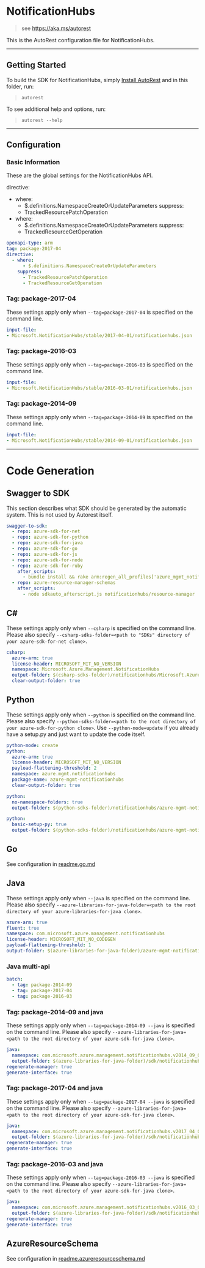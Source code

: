 # NotificationHubs

> see https://aka.ms/autorest

This is the AutoRest configuration file for NotificationHubs.



---
## Getting Started
To build the SDK for NotificationHubs, simply [Install AutoRest](https://aka.ms/autorest/install) and in this folder, run:

> `autorest`

To see additional help and options, run:

> `autorest --help`
---

## Configuration



### Basic Information
These are the global settings for the NotificationHubs API.

directive:
  - where:
      - $.definitions.NamespaceCreateOrUpdateParameters
    suppress:
      - TrackedResourcePatchOperation
  - where:
      - $.definitions.NamespaceCreateOrUpdateParameters
    suppress:
      - TrackedResourceGetOperation

``` yaml
openapi-type: arm
tag: package-2017-04
directive:
  - where:
      - $.definitions.NamespaceCreateOrUpdateParameters
    suppress:
      - TrackedResourcePatchOperation
      - TrackedResourceGetOperation
```

### Tag: package-2017-04

These settings apply only when `--tag=package-2017-04` is specified on the command line.

``` yaml $(tag) == 'package-2017-04'
input-file:
- Microsoft.NotificationHubs/stable/2017-04-01/notificationhubs.json
```

### Tag: package-2016-03

These settings apply only when `--tag=package-2016-03` is specified on the command line.

``` yaml $(tag) == 'package-2016-03'
input-file:
- Microsoft.NotificationHubs/stable/2016-03-01/notificationhubs.json
```

### Tag: package-2014-09

These settings apply only when `--tag=package-2014-09` is specified on the command line.

``` yaml $(tag) == 'package-2014-09'
input-file:
- Microsoft.NotificationHubs/stable/2014-09-01/notificationhubs.json
```


---
# Code Generation


## Swagger to SDK

This section describes what SDK should be generated by the automatic system.
This is not used by Autorest itself.

``` yaml $(swagger-to-sdk)
swagger-to-sdk:
  - repo: azure-sdk-for-net
  - repo: azure-sdk-for-python
  - repo: azure-sdk-for-java
  - repo: azure-sdk-for-go
  - repo: azure-sdk-for-js
  - repo: azure-sdk-for-node
  - repo: azure-sdk-for-ruby
    after_scripts:
      - bundle install && rake arm:regen_all_profiles['azure_mgmt_notification_hubs']
  - repo: azure-resource-manager-schemas
    after_scripts:
      - node sdkauto_afterscript.js notificationhubs/resource-manager
```


## C#

These settings apply only when `--csharp` is specified on the command line.
Please also specify `--csharp-sdks-folder=<path to "SDKs" directory of your azure-sdk-for-net clone>`.

``` yaml $(csharp)
csharp:
  azure-arm: true
  license-header: MICROSOFT_MIT_NO_VERSION
  namespace: Microsoft.Azure.Management.NotificationHubs
  output-folder: $(csharp-sdks-folder)/notificationhubs/Microsoft.Azure.Management.NotificationHubs/src/Generated
  clear-output-folder: true
```


## Python

These settings apply only when `--python` is specified on the command line.
Please also specify `--python-sdks-folder=<path to the root directory of your azure-sdk-for-python clone>`.
Use `--python-mode=update` if you already have a setup.py and just want to update the code itself.

``` yaml $(python)
python-mode: create
python:
  azure-arm: true
  license-header: MICROSOFT_MIT_NO_VERSION
  payload-flattening-threshold: 2
  namespace: azure.mgmt.notificationhubs
  package-name: azure-mgmt-notificationhubs
  clear-output-folder: true
```
``` yaml $(python) && $(python-mode) == 'update'
python:
  no-namespace-folders: true
  output-folder: $(python-sdks-folder)/notificationhubs/azure-mgmt-notificationhubs/azure/mgmt/notificationhubs
```
``` yaml $(python) && $(python-mode) == 'create'
python:
  basic-setup-py: true
  output-folder: $(python-sdks-folder)/notificationhubs/azure-mgmt-notificationhubs
```

## Go

See configuration in [readme.go.md](./readme.go.md)

## Java

These settings apply only when `--java` is specified on the command line.
Please also specify `--azure-libraries-for-java-folder=<path to the root directory of your azure-libraries-for-java clone>`.

``` yaml $(java)
azure-arm: true
fluent: true
namespace: com.microsoft.azure.management.notificationhubs
license-header: MICROSOFT_MIT_NO_CODEGEN
payload-flattening-threshold: 1
output-folder: $(azure-libraries-for-java-folder)/azure-mgmt-notificationhubs
```

### Java multi-api

``` yaml $(java) && $(multiapi)
batch:
  - tag: package-2014-09
  - tag: package-2017-04
  - tag: package-2016-03
```

### Tag: package-2014-09 and java

These settings apply only when `--tag=package-2014-09 --java` is specified on the command line.
Please also specify `--azure-libraries-for-java=<path to the root directory of your azure-sdk-for-java clone>`.

``` yaml $(tag) == 'package-2014-09' && $(java) && $(multiapi)
java:
  namespace: com.microsoft.azure.management.notificationhubs.v2014_09_01
  output-folder: $(azure-libraries-for-java-folder)/sdk/notificationhubs/mgmt-v2014_09_01
regenerate-manager: true
generate-interface: true
```

### Tag: package-2017-04 and java

These settings apply only when `--tag=package-2017-04 --java` is specified on the command line.
Please also specify `--azure-libraries-for-java=<path to the root directory of your azure-sdk-for-java clone>`.

``` yaml $(tag) == 'package-2017-04' && $(java) && $(multiapi)
java:
  namespace: com.microsoft.azure.management.notificationhubs.v2017_04_01
  output-folder: $(azure-libraries-for-java-folder)/sdk/notificationhubs/mgmt-v2017_04_01
regenerate-manager: true
generate-interface: true
```

### Tag: package-2016-03 and java

These settings apply only when `--tag=package-2016-03 --java` is specified on the command line.
Please also specify `--azure-libraries-for-java=<path to the root directory of your azure-sdk-for-java clone>`.

``` yaml $(tag) == 'package-2016-03' && $(java) && $(multiapi)
java:
  namespace: com.microsoft.azure.management.notificationhubs.v2016_03_01
  output-folder: $(azure-libraries-for-java-folder)/sdk/notificationhubs/mgmt-v2016_03_01
regenerate-manager: true
generate-interface: true
```



## AzureResourceSchema

See configuration in [readme.azureresourceschema.md](./readme.azureresourceschema.md)

